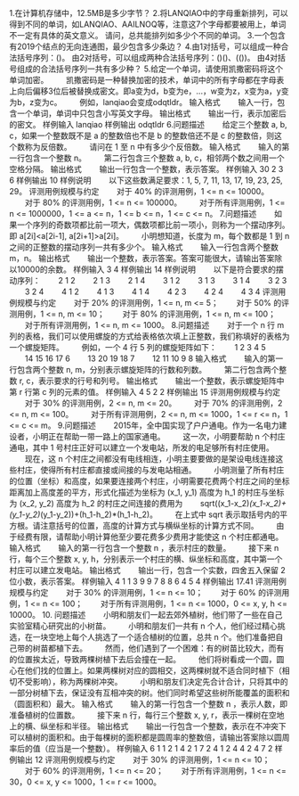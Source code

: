 1.在计算机存储中，12.5MB是多少字节？
2.将LANQIAO中的字母重新排列，可以得到不同的单词，如LANQIAO、AAILNOQ等，注意这7个字母都要被用上，单词不一定有具体的英文意义。
请问，总共能排列如多少个不同的单词。
3.一个包含有2019个结点的无向连通图，最少包含多少条边？
4.由1对括号，可以组成一种合法括号序列：()。
由2对括号，可以组成两种合法括号序列：()()、(())。
由4对括号组成的合法括号序列一共有多少种？
5.给定一个单词，请使用凯撒密码将这个单词加密。
　　凯撒密码是一种替换加密的技术，单词中的所有字母都在字母表上向后偏移3位后被替换成密文。即a变为d，b变为e，...，w变为z，x变为a，y变为b，z变为c。
　　例如，lanqiao会变成odqtldr。
输入格式
　　输入一行，包含一个单词，单词中只包含小写英文字母。
输出格式
　　输出一行，表示加密后的密文。
样例输入
lanqiao
样例输出
odqtldr
6.问题描述
　　给定三个整数 a, b, c，如果一个整数既不是 a 的整数倍也不是 b 的整数倍还不是 c 的整数倍，则这个数称为反倍数。
　　请问在 1 至 n 中有多少个反倍数。
输入格式
　　输入的第一行包含一个整数 n。
　　第二行包含三个整数 a, b, c，相邻两个数之间用一个空格分隔。
输出格式
　　输出一行包含一个整数，表示答案。
样例输入
30
2 3 6
样例输出
10
样例说明
　　以下这些数满足要求：1, 5, 7, 11, 13, 17, 19, 23, 25, 29。
评测用例规模与约定
　　对于 40% 的评测用例，1 <= n <= 10000。
　　对于 80% 的评测用例，1 <= n <= 100000。
　　对于所有评测用例，1 <= n <= 1000000，1 <= a <= n，1 <= b <= n，1 <= c <= n。
7.问题描述
　　如果一个序列的奇数项都比前一项大，偶数项都比前一项小，则称为一个摆动序列。即 a[2i]<a[2i-1], a[2i+1]>a[2i]。
　　小明想知道，长度为 m，每个数都是 1 到 n 之间的正整数的摆动序列一共有多少个。
输入格式
　　输入一行包含两个整数 m，n。
输出格式
　　输出一个整数，表示答案。答案可能很大，请输出答案除以10000的余数。
样例输入
3 4
样例输出
14
样例说明
　　以下是符合要求的摆动序列：
　　2 1 2
　　2 1 3
　　2 1 4
　　3 1 2
　　3 1 3
　　3 1 4
　　3 2 3
　　3 2 4
　　4 1 2
　　4 1 3
　　4 1 4
　　4 2 3
　　4 2 4
　　4 3 4
评测用例规模与约定
　　对于 20% 的评测用例，1 <= n, m <= 5；
　　对于 50% 的评测用例，1 <= n, m <= 10；
　　对于 80% 的评测用例，1 <= n, m <= 100；
　　对于所有评测用例，1 <= n, m <= 1000。
8.问题描述
　　对于一个 n 行 m 列的表格，我们可以使用螺旋的方式给表格依次填上正整数，我们称填好的表格为一个螺旋矩阵。
　　例如，一个 4 行 5 列的螺旋矩阵如下：
　　1 2 3 4 5
　　14 15 16 17 6
　　13 20 19 18 7
　　12 11 10 9 8
输入格式
　　输入的第一行包含两个整数 n, m，分别表示螺旋矩阵的行数和列数。
　　第二行包含两个整数 r, c，表示要求的行号和列号。
输出格式
　　输出一个整数，表示螺旋矩阵中第 r 行第 c 列的元素的值。
样例输入
4 5
2 2
样例输出
15
评测用例规模与约定
　　对于 30% 的评测用例，2 <= n, m <= 20。
　　对于 70% 的评测用例，2 <= n, m <= 100。
　　对于所有评测用例，2 <= n, m <= 1000，1 <= r <= n，1 <= c <= m。
9.问题描述
　　2015年，全中国实现了户户通电。作为一名电力建设者，小明正在帮助一带一路上的国家通电。
　　这一次，小明要帮助 n 个村庄通电，其中 1 号村庄正好可以建立一个发电站，所发的电足够所有村庄使用。
　　现在，这 n 个村庄之间都没有电线相连，小明主要要做的是架设电线连接这些村庄，使得所有村庄都直接或间接的与发电站相通。
　　小明测量了所有村庄的位置（坐标）和高度，如果要连接两个村庄，小明需要花费两个村庄之间的坐标距离加上高度差的平方，形式化描述为坐标为 (x_1, y_1) 高度为 h_1 的村庄与坐标为 (x_2, y_2) 高度为 h_2 的村庄之间连接的费用为
　　sqrt((x_1-x_2)*(x_1-x_2)+(y_1-y_2)*(y_1-y_2))+(h_1-h_2)*(h_1-h_2)。
　　在上式中 sqrt 表示取括号内的平方根。请注意括号的位置，高度的计算方式与横纵坐标的计算方式不同。
　　由于经费有限，请帮助小明计算他至少要花费多少费用才能使这 n 个村庄都通电。
输入格式
　　输入的第一行包含一个整数 n ，表示村庄的数量。
　　接下来 n 行，每个三个整数 x, y, h，分别表示一个村庄的横、纵坐标和高度，其中第一个村庄可以建立发电站。
输出格式
　　输出一行，包含一个实数，四舍五入保留 2 位小数，表示答案。
样例输入
4
1 1 3
9 9 7
8 8 6
4 5 4
样例输出
17.41
评测用例规模与约定
　　对于 30% 的评测用例，1 <= n <= 10；
　　对于 60% 的评测用例，1 <= n <= 100；
　　对于所有评测用例，1 <= n <= 1000，0 <= x, y, h <= 10000。
10.
问题描述
　　小明和朋友们一起去郊外植树，他们带了一些在自己实验室精心研究出的小树苗。
　　小明和朋友们一共有 n 个人，他们经过精心挑选，在一块空地上每个人挑选了一个适合植树的位置，总共 n 个。他们准备把自己带的树苗都植下去。
　　然而，他们遇到了一个困难：有的树苗比较大，而有的位置挨太近，导致两棵树植下去后会撞在一起。
　　他们将树看成一个圆，圆心在他们找的位置上。如果两棵树对应的圆相交，这两棵树就不适合同时植下（相切不受影响），称为两棵树冲突。
　　小明和朋友们决定先合计合计，只将其中的一部分树植下去，保证没有互相冲突的树。他们同时希望这些树所能覆盖的面积和（圆面积和）最大。
输入格式
　　输入的第一行包含一个整数 n ，表示人数，即准备植树的位置数。
　　接下来 n 行，每行三个整数 x, y, r，表示一棵树在空地上的横、纵坐标和半径。
输出格式
　　输出一行包含一个整数，表示在不冲突下可以植树的面积和。由于每棵树的面积都是圆周率的整数倍，请输出答案除以圆周率后的值（应当是一个整数）。
样例输入
6
1 1 2
1 4 2
1 7 2
4 1 2
4 4 2
4 7 2
样例输出
12
评测用例规模与约定
　　对于 30% 的评测用例，1 <= n <= 10；
　　对于 60% 的评测用例，1 <= n <= 20；
　　对于所有评测用例，1 <= n <= 30，0 <= x, y <= 1000，1 <= r <= 1000。
